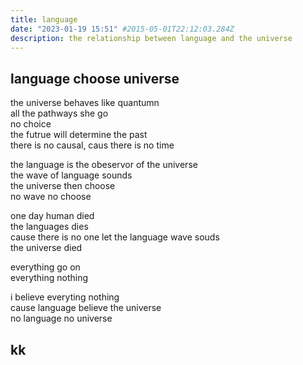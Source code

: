 ```yaml
---
title: language
date: "2023-01-19 15:51" #2015-05-01T22:12:03.284Z
description: the relationship between language and the universe
---
```


## language choose universe
the universe behaves like quantumn <br>
all the pathways she go <br>
no choice <br>
the futrue will determine the past <br>
there is no causal, caus there is no time <br>

the language is the obeservor of the universe <br>
the wave of language sounds <br>
the universe then choose <br>
no wave no choose <br>

one day human died <br>
the languages dies <br>
cause there is no one let the language wave souds <br>
the universe died <br>

everything go on <br>
everything nothing <br>

i believe everyting nothing <br>
cause language believe the universe <br>
no language no universe <br>

## kk
